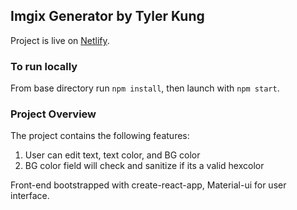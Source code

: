## Imgix Generator by Tyler Kung

Project is live on [Netlify](https://festive-raman-9544b0.netlify.com/).

### To run locally

From base directory run `npm install`, then launch with `npm start`.

### Project Overview

The project contains the following features:

1) User can edit text, text color, and BG color
2) BG color field will check and sanitize if its a valid hexcolor

Front-end bootstrapped with create-react-app, Material-ui for user interface.
